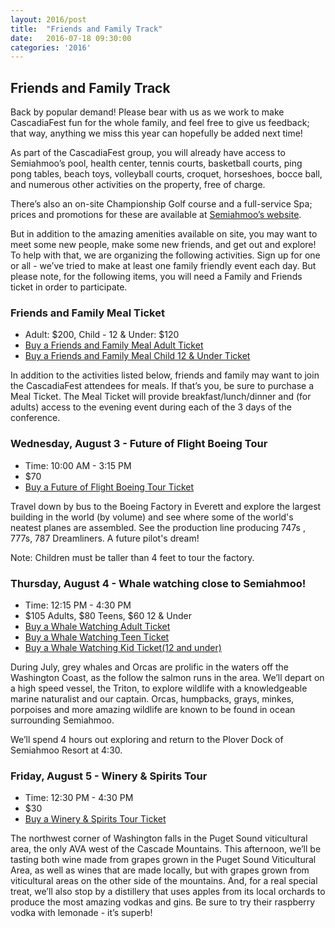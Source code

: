 ```yaml
---
layout: 2016/post
title:  "Friends and Family Track"
date:   2016-07-18 09:30:00
categories: '2016'
---
```


## Friends and Family Track

Back by popular demand! Please bear with us as we work to make CascadiaFest fun for the whole family, and feel free to give us feedback; that way, anything we miss this year can hopefully be added next time!

As part of the CascadiaFest group, you will already have access to Semiahmoo’s pool, health center, tennis courts, basketball courts, ping pong tables, beach toys, volleyball courts, croquet, horseshoes, bocce ball, and numerous other activities on the property, free of charge.  

There’s also an on-site Championship Golf course and a full-service Spa; prices and promotions for these are available at [Semiahmoo’s website](http://www.semiahmoo.com).

But in addition to the amazing amenities available on site, you may want to meet some new people, make some new friends, and get out and explore!  To help with that, we are organizing the following activities.  Sign up for one or all - we’ve tried to make at least one family friendly event each day.  But please note, for the following items, you will need a Family and Friends ticket in order to participate.

### Friends and Family Meal Ticket 

* Adult: $200, Child - 12 & Under: $120
* [Buy a Friends and Family Meal Adult Ticket](https://ti.to/event-loop/cascadiafest-2016/with/7b8oz80ayug)
* [Buy a Friends and Family Meal Child 12 & Under Ticket](https://ti.to/event-loop/cascadiafest-2016/with/56kbgw6evgk)

In addition to the activities listed below, friends and family may want to join the CascadiaFest attendees for meals. If that’s you, be sure to purchase a Meal Ticket. The Meal Ticket will provide breakfast/lunch/dinner and (for adults) access to the evening event during each of the 3 days of the conference.

### Wednesday, August 3 - Future of Flight Boeing Tour

* Time: 10:00 AM - 3:15 PM
* $70
* [Buy a Future of Flight Boeing Tour Ticket](https://ti.to/event-loop/cascadiafest-2016/with/7qs-ufsgsim)

Travel down by bus to the Boeing Factory in Everett and explore the largest building in the world (by volume) and see where some of the world's neatest planes are assembled. See the production line producing 747s , 777s, 787 Dreamliners. A future pilot's dream!

Note: Children must be taller than 4 feet to tour the factory.  

### Thursday, August 4 - Whale watching close to Semiahmoo!

* Time: 12:15 PM - 4:30 PM
* $105 Adults, $80 Teens, $60 12 & Under
* [Buy a Whale Watching Adult Ticket](https://ti.to/event-loop/cascadiafest-2016/with/f-ywvlmwp4w)
* [Buy a Whale Watching Teen Ticket](https://ti.to/event-loop/cascadiafest-2016/with/o2p2yllvbva)
* [Buy a Whale Watching Kid Ticket(12 and under)](https://ti.to/event-loop/cascadiafest-2016/with/xfkwvtd6dke)

During July, grey whales and Orcas are prolific in the waters off the Washington Coast, as the follow the salmon runs in the area. We’ll depart on a high speed vessel, the Triton, to explore wildlife with a knowledgeable marine naturalist and our captain. Orcas, humpbacks, grays, minkes, porpoises and more amazing wildlife are known to be found in ocean surrounding Semiahmoo.

We’ll spend 4 hours out exploring and return to the Plover Dock of Semiahmoo Resort at 4:30. 


### Friday, August 5 - Winery & Spirits Tour 

* Time: 12:30 PM - 4:30 PM
* $30
* [Buy a Winery & Spirits Tour Ticket](https://ti.to/event-loop/cascadiafest-2016/with/5igmigwlmca)

The northwest corner of Washington falls in the Puget Sound viticultural area, the only AVA west of the Cascade Mountains. This afternoon, we’ll be tasting both wine made from grapes grown in the Puget Sound Viticultural Area, as well as wines that are made locally, but with grapes grown from viticultural areas on the other side of the mountains. And, for a real special treat, we’ll also stop by a distillery that uses apples from its local orchards to produce the most amazing vodkas and gins. Be sure to try their raspberry vodka with lemonade - it’s superb!
